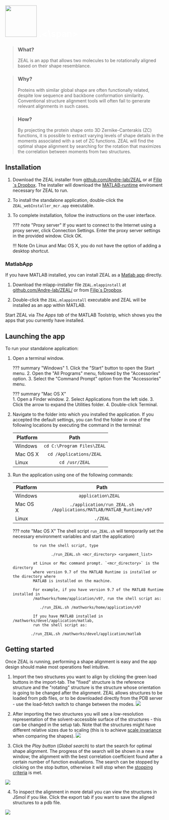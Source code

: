 # <img src="./images/zealLogo.svg" height="100px"> <span style="color:white">.<\span>



> ### What?
> ZEAL is an app that allows two molecules to be rotationally aligned based on their shape resemblance.

> ### Why?
> Proteins with similar global shape are often functionally related, despite low sequence and backbone conformation similarity. Conventional structure alignment tools will often fail to generate relevant alignments in such cases. 

> ### How?
> By projecting the protein shape onto 3D Zernike-Canterakis (ZC) functions, it is possible to extract varying levels of shape details in the moments associated with a set of ZC functions. ZEAL will find the optimal shape alignment by searching for the rotation that maximizes the correlation between moments from two structures.


## Installation

1. Download the ZEAL installer from [github.com/Andre-lab/ZEAL](https://github.com/Andre-lab/ZEAL/tree/master/installation)
	or at [Filip´s Dropbox](https://www.dropbox.com/s/lc5nyvbj1ybcijr/ZEAL_webInstaller_mcr.zip?dl=0). The installer will download the [MATLAB-runtime](https://se.mathworks.com/products/compiler/matlab-runtime.html) enviroment necessary for ZEAL to run. 

2. To install the standalone application, double-click the `ZEAL_webInstaller_mcr.app` executable.
	
3. To complete installation, follow the instructions on the user interface.

	??? note "Proxy server"
		If you want to connect to the Internet using a proxy server, click Connection Settings. Enter the proxy server settings in the provided window. Click OK.
	

	!!! Note
		On Linux and Mac OS X, you do not have the option of adding a desktop shortcut.


### MatlabApp
If you have MATLAB installed, you can install ZEAL as a [Matlab app](https://se.mathworks.com/discovery/matlab-apps.html) directly. 

1. Download the mlapp-installer file `ZEAL.mlappinstall`  at [github.com/Andre-lab/ZEAL/](https://github.com/Andre-lab/ZEAL/tree/master/installation) or from [Filip´s Dropbox](https://www.dropbox.com/s/snje4nrgw8jmh0c/ZEAL_1.mlappinstall?dl=0). 

2. Double-click the `ZEAL.mlappinstall` executable and ZEAL will be installed as an app within MATLAB.

Start ZEAL via *The Apps tab* of the MATLAB Toolstrip, which shows you the apps that you currently have installed.

## Launching the app
To run your standalone application:

1. Open a terminal window.

	??? summary "Windows"
				1. Click the "Start" button to open the Start menu.
				2. Open the "All Programs" menu, followed by the "Accessories" option.
				3. Select the "Command Prompt" option from the "Accessories" menu.

	??? summary "Mac OS X"		
				1. Open a Finder window.
				2. Select Applications from the left side.
				3. Click the arrow to expand the Utilities folder.
				4. Double-click Terminal.

2. Navigate to the folder into which you installed the application. If you accepted the default settings, you can find the folder in one of the following locations by executing the command in the terminal:

	|  Platform                       | Path                         | 
	| ----------------------------- |:------------------------------:| 
	| Windows                       | `cd C:\Program Files\ZEAL`         | 
	| Mac OS X                      | `cd /Applications/ZEAL`             | 
	| Linux                         | `cd /usr/ZEAL`                      | 

3. Run the application using one of the following commands:

	|  Platform | Path                           | 
	| ----------|:------------------------------:| 
	| Windows   | ```application\ZEAL  ```        | 
	| Mac OS X  | ``` ./application/run_ZEAL.sh /Applications/MATLAB/MATLAB_Runtime/v97 ``` |
	| Linux     | ``` ./ZEAL ```                     | 

	??? note "Mac OS X"
				The shell script `run_ZEAL.sh` will temporarily set the necessary environment variables and start 
			 	the application)

			   	to run the shell script, type
			   
			       		./run_ZEAL.sh <mcr_directory> <argument_list>
			       
			    at Linux or Mac command prompt. `<mcr_directory>` is the directory 
			    where version 9.7 of the MATLAB Runtime is installed or the directory where 
			    MATLAB is installed on the machine. 

			    For example, if you have version 9.7 of the MATLAB Runtime installed in 
			    /mathworks/home/application/v97, run the shell script as:
			    
			       ./run_ZEAL.sh /mathworks/home/application/v97
			       
			    If you have MATLAB installed in /mathworks/devel/application/matlab, 
			    run the shell script as:
		    
		       ./run_ZEAL.sh /mathworks/devel/application/matlab

## Getting started
Once ZEAL is running, performing a shape alignment is easy and the app design should make most operations feel intuitive. 

1. Import the two structures you want to align by clicking the green load buttons in the import-tab. The "fixed" structure is the reference structure and 	the "rotating" structure is the structure whose orientation is going to be changed after the alignment. ZEAL allows structures to be loaded from pdb files, or to be downloaded directly from the PDB server - use the load-fetch switch to change between the modes. <img src="./images/ZEAL/win/start.png" > 

2. After importing the two structures you will see a low-resolution representation of the solvent-accessible surface of the structures - this can be changed in the setup tab. Note that the structures might have different relative sizes due to scaling (this is to achieve [scale invariance](howItWorks.md) when comparing the shapes). <img src="./images/ZEAL/win/struct_loaded.png" > 

3. Click the *Play button* (*Global search*) to start the search for optimal shape alignment. The progress of the search will be shown in a new window; the alignment with the best correlation coefficient found after a certain number of function evaluations. The search can be stopped by clicking on the stop button, otherwise it will stop when the [stopping criteria](userGuide.md) is met. 
<img src="./images/ZEAL/win/align_searchprog_done.png" > 

4. To inspect the alignment in more detail you can view the structures in JSmol if you like. Click the export tab if you want to save the aligned structures to a pdb file. 
<img src="./images/ZEAL/win/jsmol_align_full.png" > 
